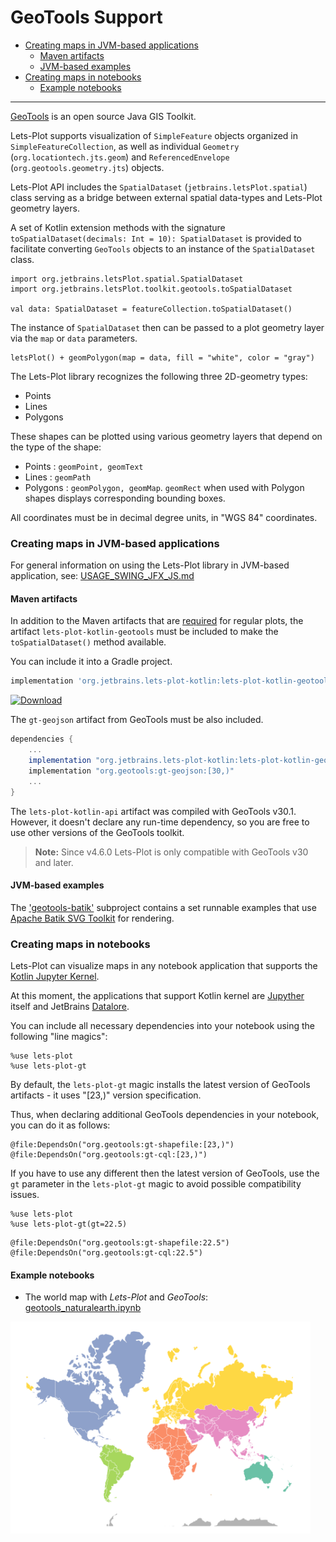 # GeoTools Support

- [Creating maps in JVM-based applications](#maps-in-jvm) 
    - [Maven artifacts](#maven-artifacts) 
    - [JVM-based examples](#examples-jvm) 
- [Creating maps in notebooks](#maps-in-notebooks) 
    - [Example notebooks](#example-notebooks) 
    
------

[GeoTools](https://www.geotools.org/) is an open source Java GIS Toolkit.

Lets-Plot supports visualization of `SimpleFeature` objects organized in `SimpleFeatureCollection`, as well as 
individual `Geometry`  (`org.locationtech.jts.geom`) and `ReferencedEnvelope` (`org.geotools.geometry.jts`) objects. 

Lets-Plot API includes the `SpatialDataset` (`jetbrains.letsPlot.spatial`) class serving as a bridge between external
spatial data-types and Lets-Plot geometry layers. 

A set of Kotlin extension methods with the signature `toSpatialDataset(decimals: Int = 10): SpatialDataset` is provided
to facilitate converting `GeoTools` objects to an instance of the `SpatialDataset` class. 

```
import org.jetbrains.letsPlot.spatial.SpatialDataset
import org.jetbrains.letsPlot.toolkit.geotools.toSpatialDataset

val data: SpatialDataset = featureCollection.toSpatialDataset()
```   

The instance of `SpatialDataset` then can be passed to a plot geometry layer via the `map` or `data` parameters.

```kotlion
letsPlot() + geomPolygon(map = data, fill = "white", color = "gray")
```

The Lets-Plot library recognizes the following three 2D-geometry types:

- Points
- Lines
- Polygons

These shapes can be plotted using various geometry layers that depend on the type of the shape:

- Points : `geomPoint, geomText`
- Lines : `geomPath`
- Polygons : `geomPolygon, geomMap`. `geomRect` when used with Polygon shapes displays corresponding bounding boxes.

All coordinates must be in decimal degree units, in "WGS 84" coordinates. 

<a id="maps-in-jvm"></a> 
### Creating maps in JVM-based applications

For general information on using the Lets-Plot library in JVM-based application, see: [USAGE_SWING_JFX_JS.md](https://github.com/JetBrains/lets-plot-kotlin/blob/master/USAGE_SWING_JFX_JS.md)

<a id="maven-artifacts"></a> 
#### Maven artifacts

In addition to the Maven artifacts that are [required](https://github.com/JetBrains/lets-plot-kotlin/blob/master/USAGE_SWING_JFX_JS.md#project-dependencies) 
for regular plots,
the artifact `lets-plot-kotlin-geotools` must be included to make the `toSpatialDataset()` method available.

You can include it into a Gradle project.
```groovy
implementation 'org.jetbrains.lets-plot-kotlin:lets-plot-kotlin-geotools:4.7.3'
```  

[ ![Download](https://api.bintray.com/packages/jetbrains/lets-plot-maven/lets-plot-kotlin-jars/images/download.svg)](https://bintray.com/jetbrains/lets-plot-maven/lets-plot-kotlin-jars/_latestVersion)

The `gt-geojson` artifact from GeoTools must be also included.
```groovy
dependencies {   
    ...
    implementation "org.jetbrains.lets-plot-kotlin:lets-plot-kotlin-geotools:4.7.3"
    implementation "org.geotools:gt-geojson:[30,)"               
    ...
}
```

The `lets-plot-kotlin-api` artifact was compiled with GeoTools v30.1. However, it doesn't declare any run-time dependency, so 
you are free to use other versions of the GeoTools toolkit. 

> **Note:** Since v4.6.0 Lets-Plot is only compatible with GeoTools v30 and later.

<a id="examples-jvm"></a> 
#### JVM-based examples

The ['geotools-batik'](https://github.com/JetBrains/lets-plot-kotlin/tree/master/demo/geotools-batik) subproject
contains a set runnable examples that use [Apache Batik SVG Toolkit](https://xmlgraphics.apache.org/batik/)
for rendering.


<a id="maps-in-notebooks"></a> 
### Creating maps in notebooks

Lets-Plot can visualize maps in any notebook application that supports the [Kotlin Jupyter Kernel](https://github.com/Kotlin/kotlin-jupyter).

At this moment, the applications that support Kotlin kernel are [Jupyther](https://jupyter.org/) itself and JetBrains [Datalore](https://datalore.jetbrains.com/).  

You can include all necessary dependencies into your notebook using the following "line magics": 

```
%use lets-plot
%use lets-plot-gt
``` 

By default, the `lets-plot-gt` magic installs the latest version of GeoTools artifacts - it uses "[23,)" version specification.

Thus, when declaring additional GeoTools dependencies in your notebook, you can do it as follows: 
```
@file:DependsOn("org.geotools:gt-shapefile:[23,)")
@file:DependsOn("org.geotools:gt-cql:[23,)")
```   

If you have to use any different then the latest version of GeoTools, use the `gt` parameter in 
the `lets-plot-gt` magic to avoid possible compatibility issues.

```
%use lets-plot
%use lets-plot-gt(gt=22.5)
``` 
```
@file:DependsOn("org.geotools:gt-shapefile:22.5")
@file:DependsOn("org.geotools:gt-cql:22.5")
```   

<a id="example-notebooks"></a> 
#### Example notebooks

* The world map with *Lets-Plot* and *GeoTools*: 
[geotools_naturalearth.ipynb](https://nbviewer.jupyter.org/github/JetBrains/lets-plot-kotlin/blob/master/docs/examples/jupyter-notebooks/gallery/geotools_naturalearth.ipynb)

<img src="https://raw.githubusercontent.com/JetBrains/lets-plot-kotlin/master/docs/examples/images/naturalearth_world.png" alt="Couldn't load naturalearth_world.png" width="480" height="339"><br><br>

